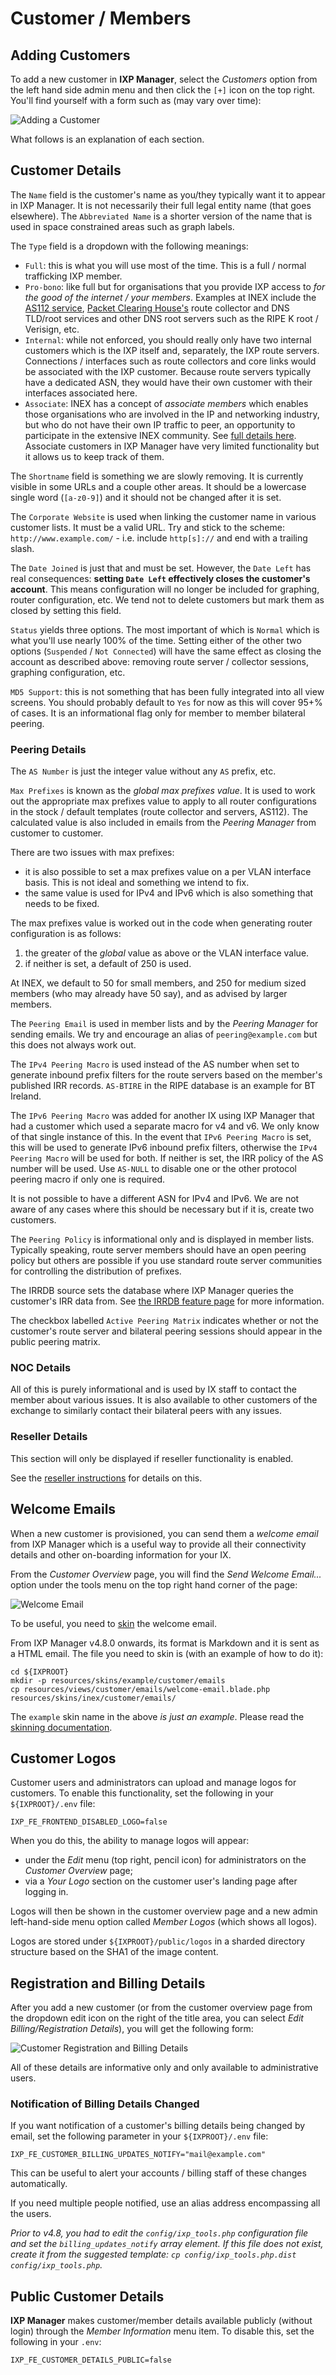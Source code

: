 # Customer / Members


## Adding Customers

To add a new customer in **IXP Manager**, select the *Customers* option from the left hand side admin menu and then click the `[+]` icon on the top right. You'll find yourself with a form such as (may vary over time):

![Adding a Customer](img/customer-add.png)

What follows is an explanation of each section.

## Customer Details

The `Name` field is the customer's name as you/they typically want it to appear in IXP Manager. It is not necessarily their full legal entity name (that goes elsewhere). The `Abbreviated Name` is a shorter version of the name that is used in space constrained areas such as graph labels.

The `Type` field is a dropdown with the following meanings:

* `Full`: this is what you will use most of the time. This is a full / normal trafficking IXP member.
* `Pro-bono`: like full but for organisations that you provide IXP access to *for the good of the internet / your members*. Examples at INEX include the [AS112 service](../features/as112.md), [Packet Clearing House's](https://www.pch.net/) route collector and DNS TLD/root services and other DNS root servers such as the RIPE K root / Verisign, etc.
* `Internal`: while not enforced, you should really only have two internal customers which is the IXP itself and, separately, the IXP route servers. Connections / interfaces such as route collectors and core links would be associated with the IXP customer. Because route servers typically have a dedicated ASN, they would have their own customer with their interfaces associated here.
* `Associate`: INEX has a concept of *associate members* which enables those organisations who are involved in the IP and networking industry, but who do not have their own IP traffic to peer, an opportunity to participate in the extensive INEX community. See [full details here](https://www.inex.ie/become-a-member/associate-membership/). Associate customers in IXP Manager have very limited functionality but it allows us to keep track of them.

The `Shortname` field is something we are slowly removing. It is currently visible in some URLs and a couple other areas. It should be a lowercase single word (`[a-z0-9]`) and it should not be changed after it is set.

The `Corporate Website` is used when linking the customer name in various customer lists. It must be a valid URL. Try and stick to the scheme: `http://www.example.com/` - i.e. include `http[s]://` and end with a trailing slash.

The `Date Joined` is just that and must be set. However, the `Date Left` has real consequences: **setting `Date Left` effectively closes the customer's account**. This means configuration will no longer be included for graphing, router configuration, etc. We tend not to delete customers but mark them as closed by setting this field.

`Status` yields three options. The most important of which is `Normal` which is what you'll use nearly 100% of the time. Setting either of the other two options (`Suspended` / `Not Connected`) will have the same effect as closing the account as described above: removing route server / collector sessions, graphing configuration, etc.

`MD5 Support`: this is not something that has been fully integrated into all view screens. You should probably default to `Yes` for now as this will cover 95+% of cases. It is an informational flag only for member to member bilateral peering.

### Peering Details

The `AS Number` is just the integer value without any `AS` prefix, etc.

`Max Prefixes` is known as the *global max prefixes value*. It is used to work out the appropriate max prefixes value to apply to all router configurations in the stock / default templates (route collector and servers, AS112). The calculated value is also included in emails from the *Peering Manager* from customer to customer.

There are two issues with max prefixes:

* it is also possible to set a max prefixes value on a per VLAN interface basis. This is not ideal and something we intend to fix.
* the same value is used for IPv4 and IPv6 which is also something that needs to be fixed.

The max prefixes value is worked out in the code when generating router configuration is as follows:

1. the greater of the *global* value as above or the VLAN interface value.
2. if neither is set, a default of 250 is used.

At INEX, we default to 50 for small members, and 250 for medium sized members (who may already have 50 say), and as advised by larger members.

The `Peering Email` is used in member lists and by the *Peering Manager* for sending emails. We try and encourage an alias of `peering@example.com` but this does not always work out.

The `IPv4 Peering Macro` is used instead of the AS number when set to generate inbound prefix filters for the route servers based on the member's published IRR records. `AS-BTIRE` in the RIPE database is an example for BT Ireland.

The `IPv6 Peering Macro` was added for another IX using IXP Manager that had a customer which used a separate macro for v4 and v6. We only know of that single instance of this. In the event that `IPv6 Peering Macro` is set, this will be used to generate IPv6 inbound prefix filters, otherwise the `IPv4 Peering Macro` will be used for both. If neither is set, the IRR policy of the AS number will be used. Use `AS-NULL` to disable one or the other protocol peering macro if only one is required.

It is not possible to have a different ASN for IPv4 and IPv6. We are not aware of any cases where this should be necessary but if it is, create two customers.

The `Peering Policy` is informational only and is displayed in member lists. Typically speaking, route server members should have an open peering policy but others are possible if you use standard route server communities for controlling the distribution of prefixes.

The IRRDB source sets the database where IXP Manager queries the customer's IRR data from. See [the IRRDB feature page](../features/irrdb.md) for more information.

The checkbox labelled `Active Peering Matrix` indicates whether or not the customer's route server and bilateral peering sessions should appear in the public peering matrix.

### NOC Details

All of this is purely informational and is used by IX staff to contact the member about various issues. It is also available to other customers of the exchange to similarly contact their bilateral peers with any issues.

### Reseller Details

This section will only be displayed if reseller functionality is enabled.

See the [reseller instructions](../features/reseller.md) for details on this.

## Welcome Emails

When a new customer is provisioned, you can send them a *welcome email* from IXP Manager which is a useful way to provide all their connectivity details and other on-boarding information for your IX.

From the *Customer Overview* page, you will find the *Send Welcome Email...* option under the tools menu on the top right hand corner of the page:

![Welcome Email](img/customer-welcome-email.png)

To be useful, you need to [skin](../features/skinning.md) the welcome email.

From IXP Manager v4.8.0 onwards, its format is Markdown and it is sent as a HTML email. The file you need to skin is (with an example of how to do it):

```
cd ${IXPROOT}
mkdir -p resources/skins/example/customer/emails
cp resources/views/customer/emails/welcome-email.blade.php resources/skins/inex/customer/emails/
```

The `example` skin name in the above *is just an example*. Please read the [skinning documentation](../features/skinning.md).


## Customer Logos

Customer users and administrators can upload and manage logos for customers. To enable this functionality, set the following in your `${IXPROOT}/.env` file:

```
IXP_FE_FRONTEND_DISABLED_LOGO=false
```

When you do this, the ability to manage logos will appear:

* under the *Edit* menu (top right, pencil icon) for administrators on the *Customer Overview* page;
* via a *Your Logo* section on the customer user's landing page after logging in.

Logos will then be shown in the customer overview page and a new admin left-hand-side menu option called *Member Logos* (which shows all logos).

Logos are stored under `${IXPROOT}/public/logos` in a sharded directory structure based on the SHA1 of the image content.


## Registration and Billing Details

After you add a new customer (or from the customer overview page from the dropdown edit icon on the right of the title area, you can select *Edit Billing/Registration Details*), you will get the following form:

![Customer Registration and Billing Details](img/customer-reg-billing.png)

All of these details are informative only and only available to administrative users.

### Notification of Billing Details Changed

If you want notification of a customer's billing details being changed by email, set the following parameter in your `${IXPROOT}/.env` file:

```
IXP_FE_CUSTOMER_BILLING_UPDATES_NOTIFY="mail@example.com"
```

This can be useful to alert your accounts / billing staff of these changes automatically.

If you need multiple people notified, use an alias address encompassing all the users.

*Prior to v4.8, you had to edit the `config/ixp_tools.php` configuration file and set the `billing_updates_notify` array element. If this file does not exist, create it from the suggested template: `cp config/ixp_tools.php.dist config/ixp_tools.php`.*

## Public Customer Details

**IXP Manager** makes customer/member details available publicly (without login) through the *Member Information* menu item. To disable this, set the following in your `.env`:

```
IXP_FE_CUSTOMER_DETAILS_PUBLIC=false
```
